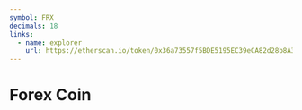 ```yaml
---
symbol: FRX
decimals: 18
links:
  - name: explorer
    url: https://etherscan.io/token/0x36a73557f5BDE5195EC39eCA82d28b8A36D21141
---
```


# Forex Coin
